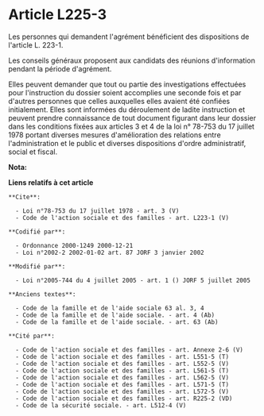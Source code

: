# Article L225-3

Les personnes qui demandent l'agrément bénéficient des dispositions de l'article L. 223-1. 

Les conseils généraux proposent aux candidats des réunions d'information pendant la période d'agrément. 

Elles peuvent demander que tout ou partie des investigations effectuées pour l'instruction du dossier soient accomplies une
seconde fois et par d'autres personnes que celles auxquelles elles avaient été confiées initialement. Elles sont informées du
déroulement de ladite instruction et peuvent prendre connaissance de tout document figurant dans leur dossier dans les
conditions fixées aux articles 3 et 4 de la loi n° 78-753 du 17 juillet 1978 portant diverses mesures d'amélioration des
relations entre l'administration et le public et diverses dispositions d'ordre administratif, social et fiscal.

**Nota:**



**Liens relatifs à cet article**

	**Cite**:

	  - Loi n°78-753 du 17 juillet 1978 - art. 3 (V)
	  - Code de l'action sociale et des familles - art. L223-1 (V)

	**Codifié par**:

	  - Ordonnance 2000-1249 2000-12-21
	  - Loi n°2002-2 2002-01-02 art. 87 JORF 3 janvier 2002

	**Modifié par**:

	  - Loi n°2005-744 du 4 juillet 2005 - art. 1 () JORF 5 juillet 2005

	**Anciens textes**:

	  - Code de la famille et de l'aide sociale 63 al. 3, 4
	  - Code de la famille et de l'aide sociale. - art. 4 (Ab)
	  - Code de la famille et de l'aide sociale. - art. 63 (Ab)

	**Cité par**:

	  - Code de l'action sociale et des familles - art. Annexe 2-6 (V)
	  - Code de l'action sociale et des familles - art. L551-5 (T)
	  - Code de l'action sociale et des familles - art. L552-5 (V)
	  - Code de l'action sociale et des familles - art. L561-5 (T)
	  - Code de l'action sociale et des familles - art. L562-5 (V)
	  - Code de l'action sociale et des familles - art. L571-5 (T)
	  - Code de l'action sociale et des familles - art. L572-5 (V)
	  - Code de l'action sociale et des familles - art. R225-2 (VD)
	  - Code de la sécurité sociale. - art. L512-4 (V)

